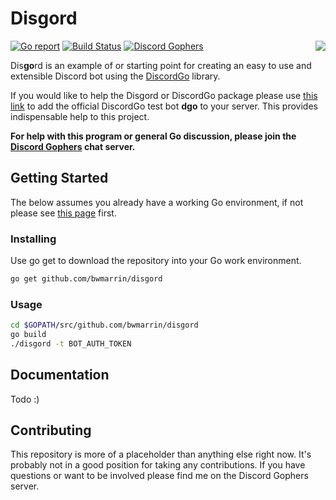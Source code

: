# Disgord
[![Go report](http://goreportcard.com/badge/bwmarrin/disgord)](http://goreportcard.com/report/bwmarrin/disgord) [![Build Status](https://travis-ci.org/bwmarrin/disgord.svg?branch=master)](https://travis-ci.org/bwmarrin/disgord) [![Discord Gophers](https://img.shields.io/badge/Discord%20Gophers-%23info-blue.svg)](https://discord.gg/0f1SbxBZjYq9jLBk)
<img align="right" src="https://raw.githubusercontent.com/wiki/bwmarrin/disgord/images/gourd.jpg">

Dis**go**rd is an example of or starting point for creating an easy to use and 
extensible Discord bot using the [DiscordGo](https://github.com/bwmarrin/discordgo) 
library.

If you would like to help the Disgord or DiscordGo package please use 
[this link](https://discordapp.com/oauth2/authorize?client_id=173113690092994561&scope=bot)
to add the official DiscordGo test bot **dgo** to your server. This provides 
indispensable help to this project.

**For help with this program or general Go discussion, please join the [Discord 
Gophers](https://discord.gg/0f1SbxBZjYq9jLBk) chat server.**

## Getting Started

The below assumes you already have a working Go environment, if not please see
[this page](https://golang.org/doc/install) first.

### Installing

Use go get to download the repository into your Go work environment.

```sh
go get github.com/bwmarrin/disgord
```

### Usage
```sh
cd $GOPATH/src/github.com/bwmarrin/disgord
go build
./disgord -t BOT_AUTH_TOKEN
```


## Documentation

Todo :)

## Contributing

This repository is more of a placeholder than anything else right now.  It's probably
not in a good position for taking any contributions.  If you have questions or 
want to be involved please find me on the Discord Gophers server.

